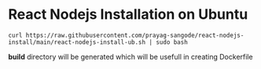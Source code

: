 # React Nodejs Installation on Ubuntu

`curl https://raw.githubusercontent.com/prayag-sangode/react-nodejs-install/main/react-nodejs-install-ub.sh | sudo bash`

**build** directory will be generated which will be usefull in creating Dockerfile
